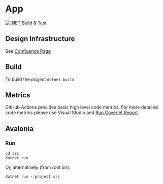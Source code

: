 # App
[![.NET Build & Test](https://github.com/chess-boom/app/actions/workflows/dotnet.yml/badge.svg)](https://github.com/chess-boom/app/actions/workflows/dotnet.yml)
## Design Infrastructure

See [Confluence Page](https://chessboom.atlassian.net/l/cp/hDGAeeMt)

## Build
To build the project
`dotnet build`

## Metrics
GitHub Actions provides basic high level code metrics. For more detailed code metrics please use Visual Studio and [Run Coverlet Report](https://www.code4it.dev/blog/code-coverage-vs-2019-coverlet) 

## Avalonia

### Run

```
cd src
dotnet run
```

Or, alternatively (from root dir):

```
dotnet run --project src
```
